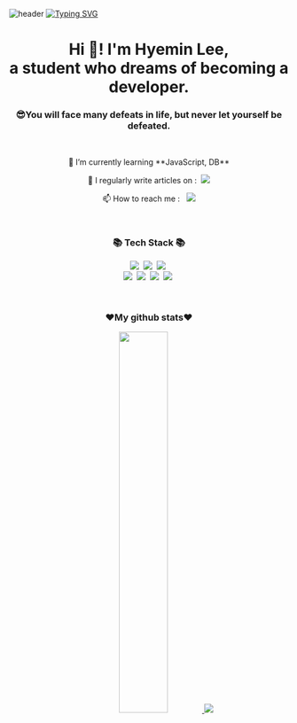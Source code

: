
![header](https://capsule-render.vercel.app/api?type=waving&color=6994CDEE&text=&animation=twinkling&height=80)
[![Typing SVG](https://readme-typing-svg.demolab.com?font=Alkatra&weight=500&size=45&duration=3500&pause=3&color=6994CDEE&center=true&vCenter=true&multiline=true&repeat=true&width=1000&height=100&lines=Welcome+to+Rowhilen's+GitHub!😎)](https://git.io/typing-svg)



<h1 align="center">Hi 👋! I'm Hyemin Lee, <br>a student who dreams of becoming a developer.</h1>
<h3 align="center">😎You will face many defeats in life, but never let yourself be defeated.</h3>
<br>

<div align="center">
  <p>🌱 I’m currently learning **JavaScript, DB**</p>
  <p>📝 I regularly write articles on : &nbsp;<a href="https://rowhilen.tistory.com"><img src="https://img.shields.io/badge/Tistory-000000?style=flat-square&logo=Tistory&logoColor=white"/></a></p>
  <p>📫 How to reach me : &nbsp; <a href="https://mail.google.com/mail/?view=cm&amp;fs=1&amp;to=nephiana707@gmail.com" target="_blank"><img src="https://img.shields.io/badge/Gmail-EA4335?style=flat-square&logo=Gmail&logoColor=white"/></a></p>
</div>


<br>

<h3 align="center">📚 Tech Stack 📚</h3>
<p align="center">
  <img src="https://img.shields.io/badge/JAVA-007396?style=flat-square&logo=JAVA&logoColor=white"/></a>&nbsp
  <img src="https://img.shields.io/badge/Python-3766AB?style=flat-square&logo=Python&logoColor=white"/></a>&nbsp 
  <img src="https://img.shields.io/badge/Javascript-ffb13b?style=flat-square&logo=javascript&logoColor=white"/></a>&nbsp 
  <br>
  <img src="https://img.shields.io/badge/HTML5-6DB33F?style=flat-square&logo=HTML5&logoColor=white"/></a>&nbsp
  <img src="https://img.shields.io/badge/CSS-6DB33F?style=flat-square&logo=CSS&logoColor=white"/></a>&nbsp 
  <img src="https://img.shields.io/badge/Django-339933?style=flat-square&logo=Django&logoColor=white"/></a>&nbsp
  <img src="https://img.shields.io/badge/Mysql-E6B91E?style=flat-square&logo=MySql&logoColor=white"/></a>&nbsp 
</p>
<br>

<h3 align="center">❤My github stats❤</h3>
<div align="center">
  <a href="s">
    <img src="https://github-readme-stats.vercel.app/api?username=rowhilen&theme=dracula&show_icons=true" width="42%" />
  </a>
  <a href="s">
    <img src="https://github-readme-stats.vercel.app/api/top-langs/?username=rowhilen&exclude_repo=dkssud8150.github.io&layout=compact&theme=dracula" />
  </a>
</div>


